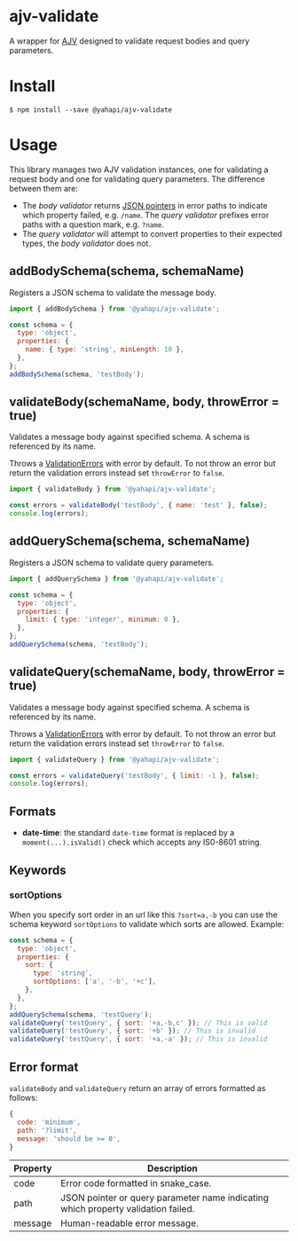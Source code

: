 # ajv-validate

A wrapper for [AJV](https://github.com/epoberezkin/ajv) designed to validate request bodies and query parameters.

# Install

```
$ npm install --save @yahapi/ajv-validate
```

# Usage

This library manages two AJV validation instances, one for validating a request body and one for validating query parameters. The difference between them are:

- The *body validator* returns [JSON pointers](https://tools.ietf.org/html/rfc6901) in error paths to indicate which property failed, e.g. `/name`. The *query validator* prefixes error paths with a question mark, e.g. `?name`.
- The *query validator* will attempt to convert properties to their expected types, the *body validator* does not.

## addBodySchema(schema, schemaName)

Registers a JSON schema to validate the message body.

```js
import { addBodySchema } from '@yahapi/ajv-validate';

const schema = {
  type: 'object',
  properties: {
    name: { type: 'string', minLength: 10 },
  },
};
addBodySchema(schema, 'testBody');

```

## validateBody(schemaName, body, throwError = true)

Validates a message body against specified schema. A schema is referenced by its name.

Throws a [ValidationErrors](https://github.com/yahapi/errors) with error by default. To not throw an error but return the validation errors instead set `throwError` to `false`.

```js
import { validateBody } from '@yahapi/ajv-validate';

const errors = validateBody('testBody', { name: 'test' }, false);
console.log(errors);
```

## addQuerySchema(schema, schemaName)

Registers a JSON schema to validate query parameters.

```js
import { addQuerySchema } from '@yahapi/ajv-validate';

const schema = {
  type: 'object',
  properties: {
    limit: { type: 'integer', minimum: 0 },
  },
};
addQuerySchema(schema, 'testBody');
```

## validateQuery(schemaName, body, throwError = true)

Validates a message body against specified schema. A schema is referenced by its name.

Throws a [ValidationErrors](https://github.com/yahapi/errors) with error by default. To not throw an error but return the validation errors instead set `throwError` to `false`.

```js
import { validateQuery } from '@yahapi/ajv-validate';

const errors = validateQuery('testBody', { limit: -1 }, false);
console.log(errors);
```

## Formats

- **date-time**: the standard `date-time` format is replaced by a `moment(...).isValid()` check which accepts any IS0-8601 string.

## Keywords

### sortOptions

When you specify sort order in an url like this `?sort=a,-b` you can use the schema keyword `sortOptions` to validate which sorts are allowed. Example:

```js
const schema = {
  type: 'object',
  properties: {
    sort: {
      type: 'string',
      sortOptions: ['a', '-b', '+c'],
    },
  },
};
addQuerySchema(schema, 'testQuery');
validateQuery('testQuery', { sort: '+a,-b,c' }); // This is valid
validateQuery('testQuery', { sort: '+b' }); // This is invalid
validateQuery('testQuery', { sort: '+a,-a' }); // This is invalid
```

## Error format

`validateBody` and `validateQuery` return an array of errors formatted as follows:

```js
{
  code: 'minimum',
  path: '?limit',
  message: 'should be >= 0',
}
```

Property | Description
---------|------------------------
code     | Error code formatted in snake_case.
path     | JSON pointer or query parameter name indicating which property validation failed.
message  | Human-readable error message.
